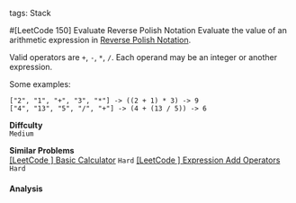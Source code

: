 tags: Stack

#[LeetCode 150] Evaluate Reverse Polish Notation
Evaluate the value of an arithmetic expression in [Reverse Polish Notation](http://en.wikipedia.org/wiki/Reverse_Polish_notation).

Valid operators are `+`, `-`, `*`, `/`. Each operand may be an integer or another expression.

Some examples:

    ["2", "1", "+", "3", "*"] -> ((2 + 1) * 3) -> 9
    ["4", "13", "5", "/", "+"] -> (4 + (13 / 5)) -> 6


**Diffculty**  
`Medium`

**Similar Problems**  
[[LeetCode ] Basic Calculator]() `Hard`
[[LeetCode ] Expression Add Operators]() `Hard`


#### Analysis



